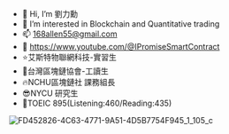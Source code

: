 - 👋 Hi, I’m 劉力勳
- 👀 I’m interested in Blockchain and Quantitative trading
- 📫 168allen55@gmail.com
- 🧠 https://www.youtube.com/@IPromiseSmartContract
- :star:艾斯特物聯網科技-實習生
- :facepunch:台灣區塊鏈協會-工讀生 
- :fire:NCHU區塊鏈社 課務組長  
- :sunglasses:NYCU 研究生
- :metal:TOEIC 895(Listening:460/Reading:435)

<!---
ipromise2324/ipromise2324 is a ✨ special ✨ repository because its `README.md` (this file) appears on your GitHub profile.
You can click the Preview link to take a look at your changes.
--->

![FD452826-4C63-4771-9A51-4D5B7754F945_1_105_c](https://user-images.githubusercontent.com/87699256/221254335-63c438c4-eb08-4413-ba26-cd7e9871dcd1.jpeg)
